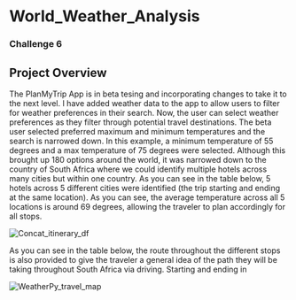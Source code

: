 # World_Weather_Analysis
### Challenge 6
## Project Overview
The PlanMyTrip App is in beta tesing and incorporating changes to take it to the next level. I have added weather data to the app to allow users to filter for weather preferences in their search. Now, the user can select weather preferences as they filter through potential travel destinations. The beta user selected preferred maximum and minimum temperatures and the search is narrowed down. In this example, a minimum temperature of 55 degrees and a max temperature of 75 degrees were selected. Although this brought up 180 options around the world, it was narrowed down to the country of South Africa where we could identify multiple hotels across many cities but within one country. As you can see in the table below, 5 hotels across 5 different cities were identified (the trip starting and ending at the same location). As you can see, the average temperature across all 5 locations is around 69 degrees, allowing the traveler to plan accordingly for all stops.

![Concat_itinerary_df](https://user-images.githubusercontent.com/96352625/153786670-afd443c5-2ff4-455e-9868-2d0ce759a5d5.png)

As you can see in the table below, the route throughout the different stops is also provided to give the traveler a general idea of the path they will be taking throughout South Africa via driving. Starting and ending in 

![WeatherPy_travel_map](https://user-images.githubusercontent.com/96352625/153786767-1d2e60bf-d2ad-432c-8a3b-9e6574418bfd.png)
